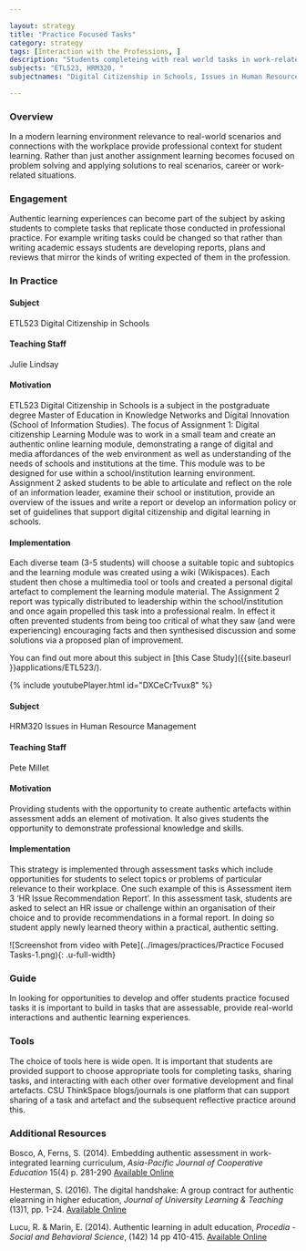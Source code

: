 ```yaml
---

layout: strategy
title: "Practice Focused Tasks"
category: strategy
tags: [Interaction with the Professions, ]
description: "Students completeing with real world tasks in work-related situations."
subjects: "ETL523, HRM320, "
subjectnames: "Digital Citizenship in Schools, Issues in Human Resource Management, "

---
```


### Overview

In a modern learning environment relevance to real-world scenarios and connections with the workplace provide professional context for student learning. Rather than just another assignment learning becomes focused on problem solving and applying solutions to real scenarios, career or work-related situations.

### Engagement

Authentic learning experiences can become part of the subject by asking students to complete tasks that replicate those conducted in professional practice. For example writing tasks could be changed so that rather than writing academic essays students are developing reports, plans and reviews that mirror the kinds of writing expected of them in the profession.

### In Practice
<div class="u-release practice" >

<div class="practice-item">
<div class="practice-content" markdown="1">

#### Subject

ETL523 Digital Citizenship in Schools

#### Teaching Staff

Julie Lindsay

#### Motivation

ETL523 Digital Citizenship in Schools is a subject in the postgraduate degree Master of Education in Knowledge Networks and Digital Innovation (School of Information Studies). The focus of Assignment 1: Digital citizenship Learning Module was to work in a small team and create an authentic online learning module, demonstrating a range of digital and media affordances of the web environment as well as understanding of the needs of schools and institutions at the time. This module was to be designed for use within a school/institution learning environment. Assignment 2 asked students to be able to articulate and reflect on the role of an information leader, examine their school or institution, provide an overview of the issues and write a report or develop an information policy or set of guidelines that support digital citizenship and digital learning in schools.

#### Implementation

Each diverse team (3-5 students) will choose a suitable topic and subtopics and the learning module was created using a wiki (Wikispaces). Each student then chose a multimedia tool or tools and created a personal digital artefact to complement the learning module material. The Assignment 2 report was typically distributed to leadership within the school/institution and once again propelled this task into a professional realm. In effect it often prevented students from being too critical of what they saw (and were experiencing) encouraging facts and then synthesised discussion and some solutions via a proposed plan of improvement.

You can find out more about this subject in [this Case Study]({{site.baseurl }}applications/ETL523/).

{% include youtubePlayer.html id="DXCeCrTvux8" %}

</div>
</div>

<div class="practice-item">
<div class="practice-content" markdown="1">

#### Subject

HRM320 Issues in Human Resource Management

#### Teaching Staff

Pete Millet

#### Motivation

Providing students with the opportunity to create authentic artefacts within assessment adds an element of motivation. It also gives students the opportunity to demonstrate professional knowledge and skills.

#### Implementation

This strategy is implemented through assessment tasks which include opportunities for students to select topics or problems of particular relevance to their workplace. One such example of this is Assessment item 3 ‘HR Issue Recommendation Report’. In this assessment task, students are asked to select an HR issue or challenge within an organisation of their choice and to provide recommendations in a formal report. In doing so student apply newly learned theory within a practical, authentic setting.

![Screenshot from video with Pete](../images/practices/Practice Focused Tasks-1.png){: .u-full-width}

</div>
</div>
</div>

### Guide

In looking for opportunities to develop and offer students practice focused tasks it is important to build in tasks that are assessable, provide real-world interactions and authentic learning experiences.

### Tools

The choice of tools here is wide open. It is important that students are provided support to choose appropriate tools for completing tasks, sharing tasks, and interacting with each other over formative development and final artefacts. CSU ThinkSpace blogs/journals is one platform that can support sharing of a task and artefact and the subsequent reflective practice around this.

### Additional Resources

<div class="apa-ref" markdown="1">

Bosco, A, Ferns, S. (2014). Embedding authentic assessment in work-integrated learning curriculum, *Asia-Pacific Journal of Cooperative Education* 15(4) p. 281-290 [Available Online](http://ezproxy.csu.edu.au/login?url=http://search.ebscohost.com/login.aspx?direct=true&db=eric&AN=EJ1113553&site=ehost-live)

Hesterman, S. (2016). The digital handshake: A group contract for authentic elearning in higher education, *Journal of University Learning & Teaching* (13)1, pp. 1-24. [Available Online](http://ezproxy.csu.edu.au/login?url=http://search.ebscohost.com/login.aspx?direct=true&db=ehh&AN=117651776&site=ehost-live)

Lucu, R. & Marin, E. (2014). Authentic learning in adult education, *Procedia - Social and Behavioral Science*, (142) 14 pp 410-415. [Available Online](http://www.sciencedirect.com/science/article/pii/S1877042814046308)

</div>
